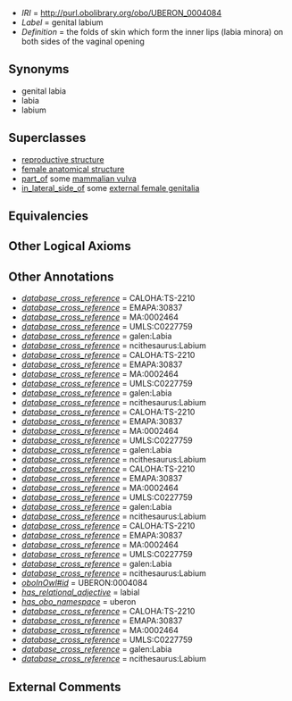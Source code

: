  * *IRI* = http://purl.obolibrary.org/obo/UBERON_0004084
 * *Label* = genital labium
 * *Definition* = the folds of skin which form the inner lips (labia minora) on both sides of the vaginal opening 

## Synonyms

 * genital labia
 * labia
 * labium

## Superclasses

 * [reproductive structure](../../UBERON/56/UBERON_0005156.md)
 * [female anatomical structure](../../UBERON/04/UBERON_0014404.md)
 * [part_of](../../BFO/50/BFO_0000050.md) some [mammalian vulva](../../UBERON/97/UBERON_0000997.md)
 * [in_lateral_side_of](../../BSPO/26/BSPO_0000126.md) some [external female genitalia](../../UBERON/56/UBERON_0005056.md)

## Equivalencies


## Other Logical Axioms


## Other Annotations

 * *[database_cross_reference](../../ef/oboInOwl#hasDbXref.md)* = CALOHA:TS-2210
 * *[database_cross_reference](../../ef/oboInOwl#hasDbXref.md)* = EMAPA:30837
 * *[database_cross_reference](../../ef/oboInOwl#hasDbXref.md)* = MA:0002464
 * *[database_cross_reference](../../ef/oboInOwl#hasDbXref.md)* = UMLS:C0227759
 * *[database_cross_reference](../../ef/oboInOwl#hasDbXref.md)* = galen:Labia
 * *[database_cross_reference](../../ef/oboInOwl#hasDbXref.md)* = ncithesaurus:Labium
 * *[database_cross_reference](../../ef/oboInOwl#hasDbXref.md)* = CALOHA:TS-2210
 * *[database_cross_reference](../../ef/oboInOwl#hasDbXref.md)* = EMAPA:30837
 * *[database_cross_reference](../../ef/oboInOwl#hasDbXref.md)* = MA:0002464
 * *[database_cross_reference](../../ef/oboInOwl#hasDbXref.md)* = UMLS:C0227759
 * *[database_cross_reference](../../ef/oboInOwl#hasDbXref.md)* = galen:Labia
 * *[database_cross_reference](../../ef/oboInOwl#hasDbXref.md)* = ncithesaurus:Labium
 * *[database_cross_reference](../../ef/oboInOwl#hasDbXref.md)* = CALOHA:TS-2210
 * *[database_cross_reference](../../ef/oboInOwl#hasDbXref.md)* = EMAPA:30837
 * *[database_cross_reference](../../ef/oboInOwl#hasDbXref.md)* = MA:0002464
 * *[database_cross_reference](../../ef/oboInOwl#hasDbXref.md)* = UMLS:C0227759
 * *[database_cross_reference](../../ef/oboInOwl#hasDbXref.md)* = galen:Labia
 * *[database_cross_reference](../../ef/oboInOwl#hasDbXref.md)* = ncithesaurus:Labium
 * *[database_cross_reference](../../ef/oboInOwl#hasDbXref.md)* = CALOHA:TS-2210
 * *[database_cross_reference](../../ef/oboInOwl#hasDbXref.md)* = EMAPA:30837
 * *[database_cross_reference](../../ef/oboInOwl#hasDbXref.md)* = MA:0002464
 * *[database_cross_reference](../../ef/oboInOwl#hasDbXref.md)* = UMLS:C0227759
 * *[database_cross_reference](../../ef/oboInOwl#hasDbXref.md)* = galen:Labia
 * *[database_cross_reference](../../ef/oboInOwl#hasDbXref.md)* = ncithesaurus:Labium
 * *[database_cross_reference](../../ef/oboInOwl#hasDbXref.md)* = CALOHA:TS-2210
 * *[database_cross_reference](../../ef/oboInOwl#hasDbXref.md)* = EMAPA:30837
 * *[database_cross_reference](../../ef/oboInOwl#hasDbXref.md)* = MA:0002464
 * *[database_cross_reference](../../ef/oboInOwl#hasDbXref.md)* = UMLS:C0227759
 * *[database_cross_reference](../../ef/oboInOwl#hasDbXref.md)* = galen:Labia
 * *[database_cross_reference](../../ef/oboInOwl#hasDbXref.md)* = ncithesaurus:Labium
 * *[oboInOwl#id](../../id/oboInOwl#id.md)* = UBERON:0004084
 * *[has_relational_adjective](../../UBPROP/07/UBPROP_0000007.md)* = labial
 * *[has_obo_namespace](../../ce/oboInOwl#hasOBONamespace.md)* = uberon
 * *[database_cross_reference](../../ef/oboInOwl#hasDbXref.md)* = CALOHA:TS-2210
 * *[database_cross_reference](../../ef/oboInOwl#hasDbXref.md)* = EMAPA:30837
 * *[database_cross_reference](../../ef/oboInOwl#hasDbXref.md)* = MA:0002464
 * *[database_cross_reference](../../ef/oboInOwl#hasDbXref.md)* = UMLS:C0227759
 * *[database_cross_reference](../../ef/oboInOwl#hasDbXref.md)* = galen:Labia
 * *[database_cross_reference](../../ef/oboInOwl#hasDbXref.md)* = ncithesaurus:Labium

## External Comments

